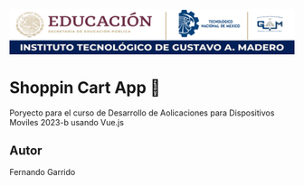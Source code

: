  <center>
         <img  src="https://raw.githubusercontent.com/007fernando/VueJs-ShoppingCart/73e766fe716a993c93182e6bd4b882da28d50652/public/img/Itgam%20Banner.png"
           alt="Itgam Header" /> 
 </center>
 
 # Shoppin Cart App 🛒

 Poryecto para el curso de Desarrollo de Aolicaciones para Dispositivos 
 Moviles 2023-b usando Vue.js
 
 ## Autor 
 Fernando Garrido